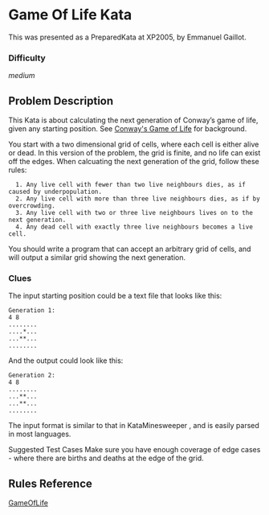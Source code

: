 # Game Of Life Kata

This was presented as a PreparedKata at XP2005, by Emmanuel Gaillot.

### Difficulty
*medium*

## Problem Description

This Kata is about calculating the next generation of Conway’s game of life, given any starting position. 
See [Conway's Game of Life](http://en.wikipedia.org/wiki/Conway%27s_Game_of_Life) for background.

You start with a two dimensional grid of cells, where each cell is either alive or dead. In this version of the problem, the grid is finite, and no life can exist off the edges. When calcuating the next generation of the grid, follow these rules:

```
  1. Any live cell with fewer than two live neighbours dies, as if caused by underpopulation.
  2. Any live cell with more than three live neighbours dies, as if by overcrowding.
  3. Any live cell with two or three live neighbours lives on to the next generation.
  4. Any dead cell with exactly three live neighbours becomes a live cell.
```
You should write a program that can accept an arbitrary grid of cells, and will output a similar grid showing the next generation.

### Clues

The input starting position could be a text file that looks like this:

```
Generation 1:
4 8
........
....*...
...**...
........
```
And the output could look like this:

```
Generation 2:
4 8
........
...**...
...**...
........
```
The input format is similar to that in KataMinesweeper , and is easily parsed in most languages.

Suggested Test Cases Make sure you have enough coverage of edge cases - where there are births and deaths at the edge of the grid.


## Rules Reference
[GameOfLife](http://codingdojo.org/kata/GameOfLife/)